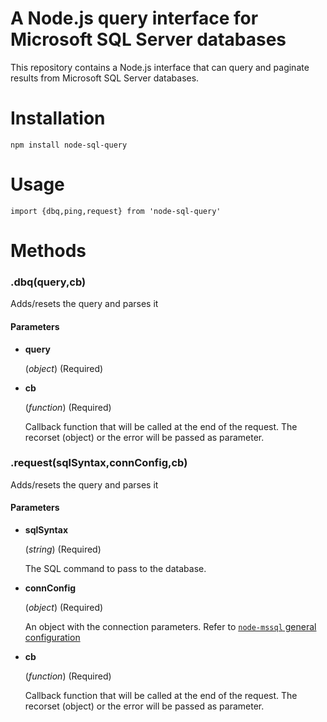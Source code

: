 # A Node.js query interface for Microsoft SQL Server databases

This repository contains a Node.js interface that can query and paginate results from Microsoft SQL Server databases.

# Installation

```
npm install node-sql-query
```

# Usage

```
import {dbq,ping,request} from 'node-sql-query'
```

# Methods

### .dbq(**query**,**cb**)

Adds/resets the query and parses it

#### Parameters

* **query**

  (*object*) (Required)

* **cb**

  (*function*) (Required)

  Callback function that will be called at the end of the request. The recorset (object) or the error will be passed as parameter.


### .request(**sqlSyntax**,**connConfig**,**cb**)

Adds/resets the query and parses it

#### Parameters

* **sqlSyntax**

  (*string*) (Required)

  The SQL command to pass to the database.

* **connConfig**

  (*object*) (Required)

  An object with the connection parameters. Refer to [`node-mssql` general configuration](https://github.com/patriksimek/node-mssql#general-same-for-all-drivers)

* **cb**

  (*function*) (Required)

  Callback function that will be called at the end of the request. The recorset (object) or the error will be passed as parameter.

